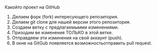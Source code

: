Какойто проект на GitHub

1. Делаем форк (fork) интересующего репозитория.
2. Делаем git clone для нашей версии этого репозитория.
3. Создаем ветку с предлагаемымми изменениями.
4. Призодим ве изменения ТОЛЬКО в этой ветке.
5. Отправдяем эти изминения на свой аккаунт (push).
6. В окне на GitGub появляется возможностьотправить pull request.

